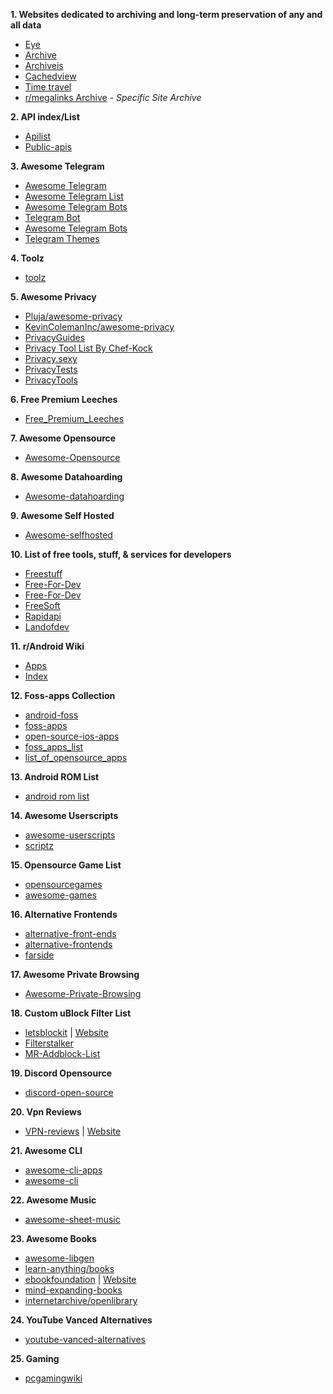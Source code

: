 **1. Websites dedicated to archiving and long-term preservation of any and all data**
* [Eye](https://the-eye.eu/)
* [Archive](https://archive.org/)
* [Archiveis](https://archive.is/)
* [Cachedview](http://cachedview.com/)
* [Time travel](http://timetravel.mementoweb.org/)
* [r/megalinks Archive](https://megadb.tweakly.net/) - *Specific Site Archive*

**2. API index/List**
* [Apilist](https://apilist.fun/)
* [Public-apis](https://github.com/public-apis/public-apis)

**3. Awesome Telegram**
* [Awesome Telegram](https://github.com/ebertti/awesome-telegram)
* [Awesome Telegram List](https://github.com/lorien/awesome-telegram-lists)
* [Awesome Telegram Bots](https://github.com/DenisIzmaylov/awesome-telegram-bots)
* [Telegram Bot](https://awesomeopensource.com/projects/telegram-bot)
* [Awesome Telegram Bots](https://github.com/telegram-bot-sdk/awesome-telegram-bots) 
* [Telegram Themes](https://github.com/DanySpin97/TelegramThemes)

**4. Toolz**
* [toolz](https://github.com/d3ward/toolz)

**5. Awesome Privacy**
* [Pluja/awesome-privacy](https://github.com/pluja/awesome-privacy)
* [KevinColemanInc/awesome-privacy](https://github.com/KevinColemanInc/awesome-privacy)
* [PrivacyGuides](https://www.privacyguides.org/)
* [Privacy Tool List By Chef-Kock](https://chef-koch.bearblog.dev/privacy-tools-list-by-chef-koch/)
* [Privacy.sexy](https://privacy.sexy/)
* [PrivacyTests](http://PrivacyTests.org)
* [PrivacyTools](https://www.privacytools.io/)

**6. Free Premium Leeches**
* [Free_Premium_Leeches](https://filehostlist.miraheze.org/wiki/Free_Premium_Leeches)

**7. Awesome Opensource**
* [Awesome-Opensource](https://awesomeopensource.com/)

**8. Awesome Datahoarding**
* [Awesome-datahoarding](https://github.com/simon987/awesome-datahoarding)

**9. Awesome Self Hosted**
* [Awesome-selfhosted](https://github.com/awesome-selfhosted/awesome-selfhosted)

**10. List of free tools, stuff, & services for developers**
* [Freestuff](https://freestuff.dev/)
* [Free-For-Dev](https://free-for.dev/#/)
* [Free-For-Dev](https://github.com/jixserver/free-for-dev)
* [FreeSoft](https://freesoft.dev/)
* [Rapidapi](https://rapidapi.com/hub)
* [Landofdev](https://landof.dev/)

**11. r/Android Wiki**
* [Apps](https://reddit.com/r/Android/w/apps)
* [Index](https://reddit.com/r/Android/w/index)

**12. Foss-apps Collection**
* [android-foss](https://github.com/offa/android-foss)
* [foss-apps](https://github.com/albertomosconi/foss-apps)
* [open-source-ios-apps](https://github.com/dkhamsing/open-source-ios-apps)
* [foss_apps_list](https://gitlab.com/divested-mobile/foss_apps_list)
* [list_of_opensource_apps](https://reddit.com/r/androidapps/comments/jhtvn4/a_list_of_open_source_applications/)

**13. Android ROM List**
* [android rom list](https://github.com/musabcel/android_rom_list)

**14. Awesome Userscripts**
* [awesome-userscripts](https://github.com/bvolpato/awesome-userscripts)
* [scriptz](https://github.com/d3ward/scriptz)

**15. Opensource Game List**
* [opensourcegames](https://trilarion.github.io/opensourcegames)
* [awesome-games](https://github.com/michelpereira/awesome-games)

**16. Alternative Frontends**
* [alternative-front-ends](https://github.com/mendel5/alternative-front-ends)
* [alternative-frontends](https://github.com/digitalblossom/alternative-frontends)
* [farside](https://farside.link/)

**17. Awesome Private Browsing**
* [Awesome-Private-Browsing](https://github.com/onsitejs/Awesome-Private-Browsing)

**18. Custom uBlock Filter List**
* [letsblockit](https://github.com/xvello/letsblockit) | [Website](https://letsblock.it/)
* [Filterstalker](https://rentry.org/filterstalker)
* [MR-Addblock-List](https://rentry.co/MR-Extensions-Script#adblocker)

**19. Discord Opensource**
* [discord-open-source](https://github.com/discord/discord-open-source)

**20. Vpn Reviews**
* [VPN-reviews](https://github.com/techlore/VPN-reviews) | [Website](https://techlore.tech/index)

**21. Awesome CLI**
* [awesome-cli-apps](https://github.com/agarrharr/awesome-cli-apps)
* [awesome-cli](https://github.com/Kikobeats/awesome-cli)

**22. Awesome Music**
* [awesome-sheet-music](https://github.com/ad-si/awesome-sheet-music)

**23. Awesome Books**
* [awesome-libgen](https://github.com/freereadorg/awesome-libgen)
* [learn-anything/books](https://github.com/learn-anything/books)
* [ebookfoundation](https://github.com/EbookFoundation) | [Website](https://ebookfoundation.org/)
* [mind-expanding-books](https://github.com/hackerkid/Mind-Expanding-Books)
* [internetarchive/openlibrary](https://github.com/internetarchive/openlibrary)

**24. YouTube Vanced Alternatives**
* [youtube-vanced-alternatives](https://gist.github.com/SkyyySi/1b621c7c20ae7e0865a8ac428156c1cf)

**25. Gaming**
* [pcgamingwiki](https://www.pcgamingwiki.com)
